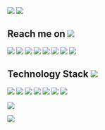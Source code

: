 ![](https://github-readme-stats.vercel.app/api?username=acu715&show_icons=true&theme=tokyonight&line_height=27) ![](https://github-readme-stats.vercel.app/api/top-langs/?username=acu715&theme=radical)

 

Reach me on ![](https://media.giphy.com/media/mGcNjsfWAjY5AEZNw6/giphy.gif)
---------------------------------------------------------------------------

![](https://img.shields.io/badge/-JavaScript-black?style=flat-square&logo=javascript) ![](https://img.shields.io/badge/-Nodejs-black?style=flat-square&logo=Node.js) ![](https://img.shields.io/badge/-Expressjs-black?style=flat-square&logo=Express.js) ![](https://img.shields.io/badge/-React-black?style=flat-square&logo=react) ![](https://img.shields.io/badge/-MongoDB-black?style=flat-square&logo=mongodb) ![](https://img.shields.io/badge/-MySQL-black?style=flat-square&logo=mysql) ![](https://img.shields.io/badge/-Git-black?style=flat-square&logo=git) ![](https://img.shields.io/badge/-GitHub-black?style=flat-square&logo=github)

Technology Stack ![](https://media.giphy.com/media/WUlplcMpOCEmTGBtBW/giphy.gif)
--------------------------------------------------------------------------------

![](https://img.shields.io/badge/C-00599C?style=flat-square&logo=c&logoColor=white) ![](https://img.shields.io/badge/-java-E34A86?style=flat-square&logo=java) ![](https://img.shields.io/badge/-C++-00599C?style=flat-square&logo=c) ![](https://img.shields.io/badge/-HTML5-E34F26?style=flat-square&logo=html5&logoColor=white) ![](https://img.shields.io/badge/-CSS3-1572B6?style=flat-square&logo=css3) ![](https://img.shields.io/badge/-Bootstrap-563D7C?style=flat-square&logo=bootstrap) ![](https://img.shields.io/badge/-Heroku-430098?style=flat-square&logo=heroku)

![](https://activity-graph.herokuapp.com/graph?username=acu715&theme=redical)

![](https://github-readme-streak-stats.herokuapp.com/?user=acu715&show_icons=true&locale=en&layout=compact&theme=radical&line_height=0)
